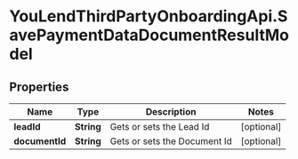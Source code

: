 # YouLendThirdPartyOnboardingApi.SavePaymentDataDocumentResultModel

## Properties

Name | Type | Description | Notes
------------ | ------------- | ------------- | -------------
**leadId** | **String** | Gets or sets the Lead Id | [optional] 
**documentId** | **String** | Gets or sets the Document Id | [optional] 


